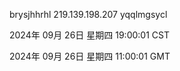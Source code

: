 brysjhhrhl 219.139.198.207 yqqlmgsycl

2024年 09月 26日 星期四 19:00:01 CST

2024年 09月 26日 星期四 11:00:01 GMT
